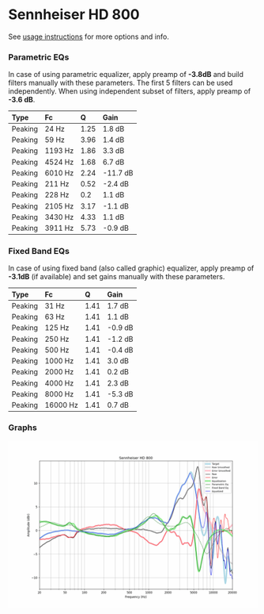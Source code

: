 # Sennheiser HD 800
See [usage instructions](https://github.com/jaakkopasanen/AutoEq#usage) for more options and info.

### Parametric EQs
In case of using parametric equalizer, apply preamp of **-3.8dB** and build filters manually
with these parameters. The first 5 filters can be used independently.
When using independent subset of filters, apply preamp of **-3.6 dB**.

| Type    | Fc      |    Q | Gain     |
|:--------|:--------|:-----|:---------|
| Peaking | 24 Hz   | 1.25 | 1.8 dB   |
| Peaking | 59 Hz   | 3.96 | 1.4 dB   |
| Peaking | 1193 Hz | 1.86 | 3.3 dB   |
| Peaking | 4524 Hz | 1.68 | 6.7 dB   |
| Peaking | 6010 Hz | 2.24 | -11.7 dB |
| Peaking | 211 Hz  | 0.52 | -2.4 dB  |
| Peaking | 228 Hz  | 0.2  | 1.1 dB   |
| Peaking | 2105 Hz | 3.17 | -1.1 dB  |
| Peaking | 3430 Hz | 4.33 | 1.1 dB   |
| Peaking | 3911 Hz | 5.73 | -0.9 dB  |

### Fixed Band EQs
In case of using fixed band (also called graphic) equalizer, apply preamp of **-3.1dB**
(if available) and set gains manually with these parameters.

| Type    | Fc       |    Q | Gain    |
|:--------|:---------|:-----|:--------|
| Peaking | 31 Hz    | 1.41 | 1.7 dB  |
| Peaking | 63 Hz    | 1.41 | 1.1 dB  |
| Peaking | 125 Hz   | 1.41 | -0.9 dB |
| Peaking | 250 Hz   | 1.41 | -1.2 dB |
| Peaking | 500 Hz   | 1.41 | -0.4 dB |
| Peaking | 1000 Hz  | 1.41 | 3.0 dB  |
| Peaking | 2000 Hz  | 1.41 | 0.2 dB  |
| Peaking | 4000 Hz  | 1.41 | 2.3 dB  |
| Peaking | 8000 Hz  | 1.41 | -5.3 dB |
| Peaking | 16000 Hz | 1.41 | 0.7 dB  |

### Graphs
![](./Sennheiser%20HD%20800.png)